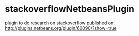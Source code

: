# stackoverflowNetbeansPlugin
plugin to do research on stackoverflow
published on:
http://plugins.netbeans.org/plugin/60090/?show=true
